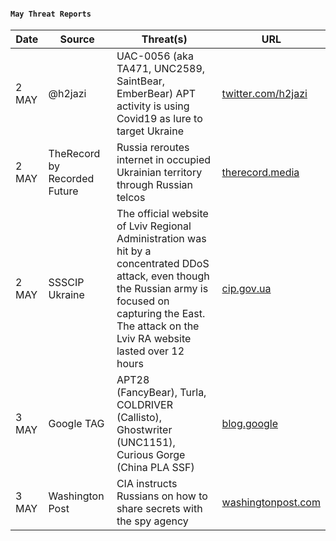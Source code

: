 #### `May Threat Reports`
| Date | Source | Threat(s) | URL |
| --- | --- | --- | --- |
| 2 MAY | @h2jazi | UAC-0056 (aka TA471, UNC2589, SaintBear, EmberBear) APT activity is using Covid19 as lure to target Ukraine  | [twitter.com/h2jazi](https://twitter.com/h2jazi/status/1520934029519949824) |
| 2 MAY | TheRecord by Recorded Future | Russia reroutes internet in occupied Ukrainian territory through Russian telcos | [therecord.media](https://therecord.media/ukraine-internet-blackout-kherson-skynet-russia/) |
| 2 MAY | SSSCIP Ukraine | The official website of Lviv Regional Administration was hit by a concentrated DDoS attack, even though the Russian army is focused on capturing the East. The attack on the Lviv RA website lasted over 12 hours | [cip.gov.ua](https://cip.gov.ua/en/news/rosiiski-khakeri-atakuyut-informaciini-sistemi-po-vsii-krayini-adzhe-meta-rosiyi-zavoyuvati-vsyu-ukrayinu-a-ne-tilki-yiyi-skhid) |
| 3 MAY | Google TAG | APT28 (FancyBear), Turla, COLDRIVER (Callisto), Ghostwriter (UNC1151), Curious Gorge (China PLA SSF) | [blog.google](https://blog.google/threat-analysis-group/update-on-cyber-activity-in-eastern-europe/) |
| 3 MAY | Washington Post | CIA instructs Russians on how to share secrets with the spy agency | [washingtonpost.com](https://www.washingtonpost.com/national-security/2022/05/03/cia-russia-agents-recruitment-ukraine/) |
